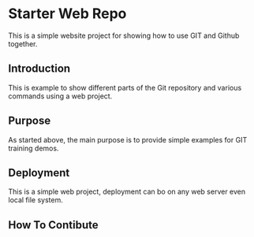 # Starter Web Repo

This is a simple website project for showing how to use GIT and Github together.

## Introduction

This is example to show different parts of the Git repository and various commands using a web project.

## Purpose

As started above, the main purpose is to provide simple examples for GIT training demos.

## Deployment

This is a simple web project, deployment can bo on any web server even local file system.

## How To Contibute